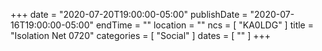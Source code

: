 +++
date = "2020-07-20T19:00:00-05:00"
publishDate = "2020-07-16T19:00:00-05:00"
endTime = ""
location = ""
ncs = [ "KA0LDG" ]
title = "Isolation Net 0720"
categories = [ "Social" ]
dates = [ "" ]
+++
